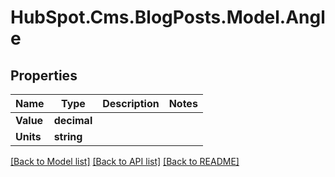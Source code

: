 # HubSpot.Cms.BlogPosts.Model.Angle

## Properties

Name | Type | Description | Notes
------------ | ------------- | ------------- | -------------
**Value** | **decimal** |  | 
**Units** | **string** |  | 

[[Back to Model list]](../README.md#documentation-for-models) [[Back to API list]](../README.md#documentation-for-api-endpoints) [[Back to README]](../README.md)

